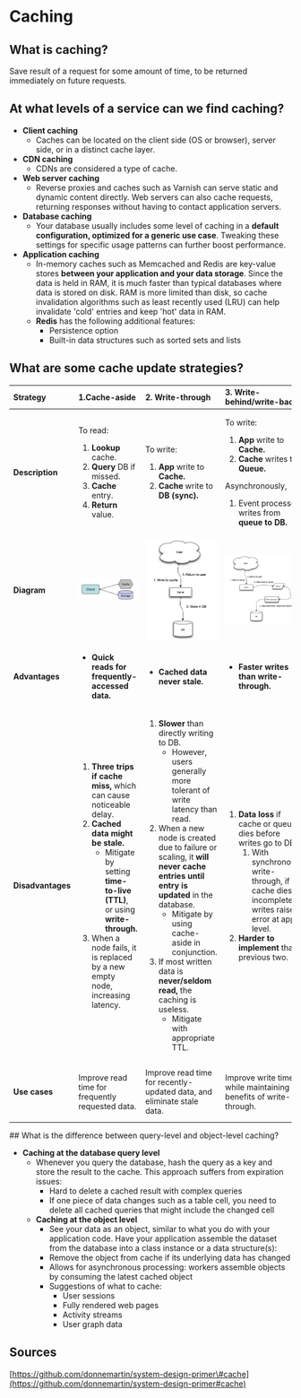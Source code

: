 # Caching

## What is caching?

Save result of a request for some amount of time, to be returned immediately on future requests.

## At what levels of a service can we find caching?

* **Client caching**
  * Caches can be located on the client side \(OS or browser\), server side, or in a distinct cache layer.
* **CDN caching**
  * CDNs are considered a type of cache.
* **Web server caching**
  * Reverse proxies and caches such as Varnish can serve static and dynamic content directly. Web servers can also cache requests, returning responses without having to contact application servers.
* **Database caching**
  * Your database usually includes some level of caching in a **default configuration, optimized for a generic use case**. Tweaking these settings for specific usage patterns can further boost performance.
* **Application caching** 
  * In-memory caches such as Memcached and Redis are key-value stores **between your application and your data storage**. Since the data is held in RAM, it is much faster than typical databases where data is stored on disk. RAM is more limited than disk, so cache invalidation algorithms such as least recently used \(LRU\) can help invalidate 'cold' entries and keep 'hot' data in RAM.
  * **Redis** has the following additional features:
    * Persistence option
    * Built-in data structures such as sorted sets and lists

## What are some cache update strategies?

<table>
  <thead>
    <tr>
      <th style="text-align:left">Strategy</th>
      <th style="text-align:left"><b>1.Cache-aside</b>
      </th>
      <th style="text-align:left"><b>2. Write-through</b>
      </th>
      <th style="text-align:left"><b>3. Write-behind/write-back</b>
      </th>
      <th style="text-align:left"><b>4. Refresh-ahead</b>
      </th>
    </tr>
  </thead>
  <tbody>
    <tr>
      <td style="text-align:left"><b>Description</b>
      </td>
      <td style="text-align:left">
        <p>To read:</p>
        <ol>
          <li><b>Lookup</b> cache.</li>
          <li><b>Query</b> DB if missed.</li>
          <li><b>Cache</b> entry.</li>
          <li><b>Return</b> value.</li>
        </ol>
      </td>
      <td style="text-align:left">
        <p>To write:</p>
        <ol>
          <li><b>App</b> write to <b>Cache. </b>
          </li>
          <li><b>Cache</b> write to <b>DB (sync).</b>
          </li>
        </ol>
      </td>
      <td style="text-align:left">
        <p>To write:</p>
        <ol>
          <li><b>App </b>write to <b>Cache.</b>
          </li>
          <li><b>Cache</b> writes to <b>Queue.</b>
          </li>
        </ol>
        <p>Asynchronously,</p>
        <ol>
          <li>Event processor writes from <b>queue to DB. </b>
          </li>
        </ol>
      </td>
      <td style="text-align:left">
        <p>Whenever entry expires:</p>
        <ol>
          <li>Cache<b> automatically reads</b> from DB and<b> updates entry, based on prediction of necessity. </b>
          </li>
        </ol>
      </td>
    </tr>
    <tr>
      <td style="text-align:left"><b>Diagram</b>
      </td>
      <td style="text-align:left">
        <p></p>
        <p>
          <img src="../.gitbook/assets/image (2).png" alt="Cache Aside" />
        </p>
      </td>
      <td style="text-align:left">
        <img src="../.gitbook/assets/image (7).png" alt="Cache Aside" />
      </td>
      <td style="text-align:left">
        <img src="../.gitbook/assets/image (5).png" alt="Cache Aside" />
      </td>
      <td style="text-align:left">
        <img src="../.gitbook/assets/image (12).png" alt="Cache Aside" />
      </td>
    </tr>
    <tr>
      <td style="text-align:left"><b>Advantages</b>
      </td>
      <td style="text-align:left">
        <ul>
          <li><b>Quick reads for frequently-accessed data. </b>
          </li>
        </ul>
      </td>
      <td style="text-align:left">
        <p></p>
        <ul>
          <li><b>Cached data never stale. </b>
          </li>
        </ul>
      </td>
      <td style="text-align:left">
        <ul>
          <li><b>Faster writes than write-through. </b>
          </li>
        </ul>
      </td>
      <td style="text-align:left">
        <ul>
          <li><b>Faster reads</b> if predictions are accurate.</li>
        </ul>
      </td>
    </tr>
    <tr>
      <td style="text-align:left"><b>Disadvantages</b>
      </td>
      <td style="text-align:left">
        <p></p>
        <ol>
          <li><b>Three trips if cache miss,</b> which can cause noticeable delay.</li>
          <li><b>Cached data might be stale. </b>
            <ul>
              <li>Mitigate by setting<b> time-to-live (TTL)</b>,<b> </b>or using<b> write-through.</b>
              </li>
            </ul>
          </li>
          <li>When a node fails, it is replaced by a new empty node, increasing latency.</li>
        </ol>
      </td>
      <td style="text-align:left">
        <p></p>
        <ol>
          <li><b>Slower</b> than directly writing to DB.
            <ul>
              <li>However, users generally more tolerant of write latency than read.</li>
            </ul>
          </li>
          <li>When a new node is created due to failure or scaling, it <b>will never cache entries until entry is updated</b> in
            the database.
            <ul>
              <li>Mitigate by using cache-aside in conjunction.</li>
            </ul>
          </li>
          <li>If most written data is <b>never/seldom read,</b> the caching is useless.
            <ul>
              <li>Mitigate with appropriate TTL.</li>
            </ul>
          </li>
        </ol>
      </td>
      <td style="text-align:left">
        <ol>
          <li><b>Data loss</b> if cache or queue dies before writes go to DB.
            <ol>
              <li>With synchronous write-through, if cache dies incomplete writes raise
                error at app level.</li>
            </ol>
          </li>
          <li><b>Harder to implement</b> than previous two.</li>
        </ol>
      </td>
      <td style="text-align:left">
        <ol>
          <li><b>Slower</b> reads if predictions are inaccurate.</li>
          <li>Need to <b>maintain consistency </b>via <a href="https://en.wikipedia.org/wiki/Cache_algorithms">cache invalidation</a>,
            which is complex.</li>
        </ol>
      </td>
    </tr>
    <tr>
      <td style="text-align:left"><b>Use cases</b>
      </td>
      <td style="text-align:left">Improve read time for frequently requested data.</td>
      <td style="text-align:left">Improve read time for recently-updated data, and eliminate stale data.</td>
      <td
      style="text-align:left">Improve write time while maintaining benefits of write-through.</td>
        <td
        style="text-align:left">Improve read time for data with predictable request frequencies or patterns.</td>
    </tr>
  </tbody>
</table>## What is the difference between query-level and object-level caching?

* **Caching at the database query level**
  * Whenever you query the database, hash the query as a key and store the result to the cache. This approach suffers from expiration issues:
    * Hard to delete a cached result with complex queries
    * If one piece of data changes such as a table cell, you need to delete all cached queries that might include the changed cell
  * **Caching at the object level**
    * See your data as an object, similar to what you do with your application code. Have your application assemble the dataset from the database into a class instance or a data structure\(s\):
    * Remove the object from cache if its underlying data has changed
    * Allows for asynchronous processing: workers assemble objects by consuming the latest cached object
    * Suggestions of what to cache:
      * User sessions
      * Fully rendered web pages
      * Activity streams
      * User graph data



## Sources

[https://github.com/donnemartin/system-design-primer\#cache](https://github.com/donnemartin/system-design-primer#cache)

